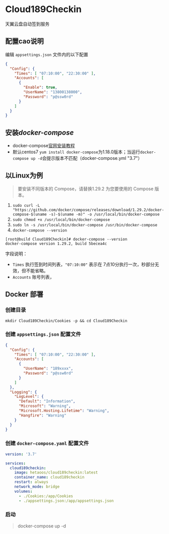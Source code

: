 # Cloud189Checkin
天翼云盘自动签到服务

## 配置cao说明

编辑 `appsettings.json` 文件内的以下配置
```json
{
  "Config": {
    "Times": [ "07:10:00", "22:30:00" ],
    "Accounts": [
      {
        "Enable": true,
        "UserName": "13800138000",
        "Password": "p@ssw0rd"
      }
    ]
  }
}
```
## 安装*docker-compose*

* docker-compose[官网安装教程](https://docs.docker.com/compose/install/#install-compose-on-linux-systems)
* 默认centos7 `yum install docker-compose`为1.18.0版本；当运行`docker-compose up -d`会提示版本不匹配（docker-compose.yml "3.7"）
## 以Linux为例

>要安装不同版本的 Compose，请替换1.29.2 为您要使用的 Compose 版本。

1.  `sudo curl -L "https://github.com/docker/compose/releases/download/1.29.2/docker-compose-$(uname -s)-$(uname -m)" -o /usr/local/bin/docker-compose`
2.  `sudo chmod +x /usr/local/bin/docker-compose`
3.  `sudo ln -s /usr/local/bin/docker-compose /usr/bin/docker-compose`
4.  `docker-compose --version`

```
[root@build Cloud189Checkin]# docker-compose --version
docker-compose version 1.29.2, build 5becea4c
```

字段说明：
- `Times` 执行签到时间列表，`"07:10:00"` 表示在 7点10分执行一次，秒部分无效，但不能省略。
- `Accounts` 账号列表，

## Docker 部署

### 创建目录
```
mkdir Cloud189Checkin/Cookies -p && cd Cloud189Checkin
```

### 创建 `appsettings.json` 配置文件

```json
{
  "Config": {
    "Times": [ "07:10:00", "22:30:00" ],
    "Accounts": [
      {
        "UserName": "189xxxx",
        "Password": "p@ssw0rd"
      }
    ]
  },
  "Logging": {
    "LogLevel": {
      "Default": "Information",
      "Microsoft": "Warning",
      "Microsoft.Hosting.Lifetime": "Warning",
      "Hangfire": "Warning"
    }
  }
}
```

### 创建 `docker-compose.yaml` 配置文件
```yaml
version: '3.7'

services:
  cloud189checkin:
    image: hetaoos/cloud189checkin:latest
    container_name: cloud189checkin
    restart: always
    network_mode: bridge
    volumes:
      - ./Cookies:/app/Cookies
      - ./appsettings.json:/app/appsettings.json
```

### 启动
>docker-compose up -d
